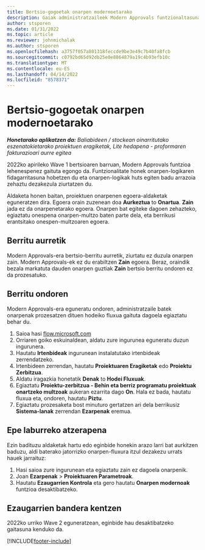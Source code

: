 ```yaml
---
title: Bertsio-gogoetak onarpen modernoetarako
description: Gaiak administratzaileek Modern Approvals funtzionaltasuna gaitzen dutenean kontuan hartu beharreko puntuak biltzen ditu.
author: stsporen
ms.date: 01/31/2022
ms.topic: article
ms.reviewer: johnmichalak
ms.author: stsporen
ms.openlocfilehash: a3757f057a801318feccde9be3e49c7b40fa8fcb
ms.sourcegitcommit: c0792bd65d92db25e0e8864879a19c4b93efb10c
ms.translationtype: MT
ms.contentlocale: eu-ES
ms.lasthandoff: 04/14/2022
ms.locfileid: "8578371"
---
```

# <a name="upgrade-considerations-for-modern-approvals"></a>Bertsio-gogoetak onarpen modernoetarako 

_**Honetarako aplikatzen da:** Baliabideen / stockean oinarritutako eszenatokietarako proiektuen eragiketak, Lite hedapena - proformaren fakturazioari aurre egitea_

2022ko apirileko Wave 1 bertsioaren barruan, Modern Approvals funtzioa lehenespenez gaituta egongo da. Funtzionalitate honek onarpen-logikaren fidagarritasuna hobetzen du eta onarpen-logikak huts egiten badu arrazoia zehaztu dezakezula ziurtatzen du.

Aldaketa honen baitan, proiektuen onarpenen egoera-aldaketak eguneratzen dira. Egoera orain zuzenean doa **Aurkeztua** to **Onartua**. **Zain** jada ez da onarpenetarako egoera. Onarpen bat egiteke dagoen zehazteko, egiaztatu onespena onarpen-multzo baten parte dela, eta berrikusi erantsitako onespen-multzoaren egoera.

## <a name="before-you-upgrade"></a>Berritu aurretik

Modern Approvals-era bertsio-berritu aurretik, ziurtatu ez duzula onarpen zain. Modern Approvals-ek ez du erabiltzen **Zain** egoera. Beraz, oraindik bezala markatuta dauden onarpen guztiak **Zain** bertsio berritu ondoren ez da prozesatuko.

## <a name="after-you-upgrade"></a>Berritu ondoren

Modern Approvals-era eguneratu ondoren, administratzaile batek onarpenak prozesatzen dituen hodeiko fluxua gaituta dagoela egiaztatu behar du.

1. Saioa hasi [flow.microsoft.com](https://flow.microsoft.com)
2. Orriaren goiko eskuinaldean, aldatu zure ingurunea eguneratu duzun ingurunera.
3. Hautatu **Irtenbideak** ingurunean instalatutako irtenbideak zerrendatzeko.
4. Irtenbideen zerrendan, hautatu **Proiektuaren Eragiketak** edo **Proiektu Zerbitzua**.
5. Aldatu iragazkia honetatik **Denak** to **Hodei Fluxuak**.
6. Egiaztatu **Proiektu-zerbitzua - Behin eta berriz programatu proiektuak onartzeko multzoak** aukeran ezarrita dago **On**. Hala ez bada, hautatu fluxua eta, ondoren, hautatu **Piztu**.
7. Egiaztatu prozesaketa bost minuturo gertatzen ari dela berrikusiz **Sistema-lanak** zerrendan **Ezarpenak** eremua.

## <a name="short-term-rollback"></a>Epe laburreko atzerapena

Ezin badituzu aldaketak hartu edo eginbide honekin arazo larri bat aurkitzen baduzu, aldi baterako jatorrizko onarpen-fluxura itzul dezakezu urrats hauek jarraituz:
1. Hasi saioa zure ingurunean eta egiaztatu zain ez dagoela onarpenik.
2. Joan **Ezarpenak** > **Proiektuaren Parametroak**.
3. Hautatu **Ezaugarrien Kontrola** eta gero hautatu **Onarpen modernoak** funtzioa desaktibatzeko.

## <a name="removing-the-feature-flag"></a>Ezaugarrien bandera kentzen

2022ko urriko Wave 2 eguneratzean, eginbide hau desaktibatzeko gaitasuna kenduko da.

[!INCLUDE[footer-include](../includes/footer-banner.md)]
